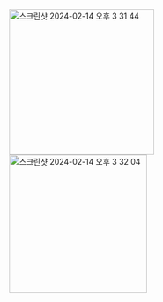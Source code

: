 <img width="263" alt="스크린샷 2024-02-14 오후 3 31 44" src="https://github.com/hyosunglee/swift/assets/24516775/0948e9b3-f936-474f-a0da-6f38579d9d88">
<img width="250" alt="스크린샷 2024-02-14 오후 3 32 04" src="https://github.com/hyosunglee/swift/assets/24516775/692e50e2-52a3-491f-a617-c0fac335c335">
